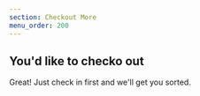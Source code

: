```yaml
---
section: Checkout More
menu_order: 200
---
```


## You'd like to checko out

Great! Just check in first and we'll get you sorted.
